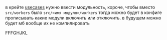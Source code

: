 в крейте [usecases](https://github.com/DmitryHudrich/aska-daemon/tree/main/usecases ) нужно ввести модульность, короче, чтобы вместо 
`src/workers` 
было 
`src/<имя модуля>/workers`
тогда можно будет в конфиге прописывать какие модули включить или отключить. в будущем можно будет мб вообще их не компилировать


FFFGHJKL